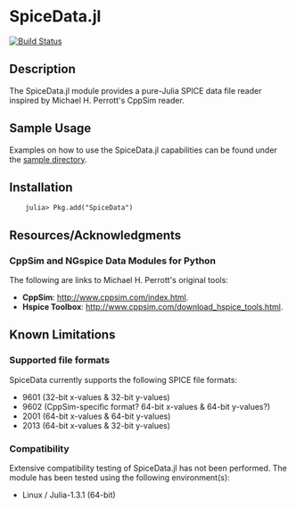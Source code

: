 # SpiceData.jl

[![Build Status](https://travis-ci.org/ma-laforge/SpiceData.jl.svg?branch=master)](https://travis-ci.org/ma-laforge/SpiceData.jl)

## Description

The SpiceData.jl module provides a pure-Julia SPICE data file reader inspired by Michael H. Perrott's CppSim reader.

## Sample Usage

Examples on how to use the SpiceData.jl capabilities can be found under the [sample directory](sample/).

<a name="Installation"></a>
## Installation

		julia> Pkg.add("SpiceData")

## Resources/Acknowledgments

### CppSim and NGspice Data Modules for Python

The following are links to Michael H. Perrott's original tools:

 - **CppSim**: <http://www.cppsim.com/index.html>.
 - **Hspice Toolbox**: <http://www.cppsim.com/download_hspice_tools.html>.

## Known Limitations

### Supported file formats

SpiceData currently supports the following SPICE file formats:

 - 9601 (32-bit x-values & 32-bit y-values)
 - 9602 (CppSim-specific format? 64-bit x-values & 64-bit y-values?)
 - 2001 (64-bit x-values & 64-bit y-values)
 - 2013 (64-bit x-values & 32-bit y-values)

### Compatibility

Extensive compatibility testing of SpiceData.jl has not been performed.  The module has been tested using the following environment(s):

 - Linux / Julia-1.3.1 (64-bit)
